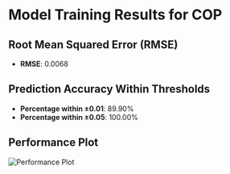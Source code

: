 # Model Training Results for COP

## Root Mean Squared Error (RMSE)
- **RMSE**: 0.0068

## Prediction Accuracy Within Thresholds
- **Percentage within ±0.01**: 89.90%
- **Percentage within ±0.05**: 100.00%

## Performance Plot
![Performance Plot](../imgs/COP.png)
